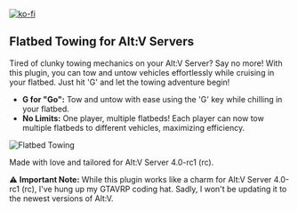 [![ko-fi](https://ko-fi.com/img/githubbutton_sm.svg)](https://ko-fi.com/D1D44EGNM)

## Flatbed Towing for Alt:V Servers 

Tired of clunky towing mechanics on your Alt:V Server? Say no more! With this plugin, you can tow and untow vehicles effortlessly while cruising in your flatbed. Just hit 'G' and let the towing adventure begin!

- **G for "Go":** Tow and untow with ease using the 'G' key while chilling in your flatbed.
- **No Limits:** One player, multiple flatbeds! Each player can now tow multiple flatbeds to different vehicles, maximizing efficiency.

![Flatbed Towing](https://cdn.discordapp.com/attachments/1200740606868197386/1232745477880152134/0.png?ex=662a9331&is=662941b1&hm=3de2823c1979e2b7fd6169d9f86afb60673d6d15e25ad2cc85ce22fd82d29d1d&)

Made with love and tailored for Alt:V Server 4.0-rc1 (rc). 

⚠️ **Important Note:** While this plugin works like a charm for Alt:V Server 4.0-rc1 (rc), I've hung up my GTAVRP coding hat. Sadly, I won't be updating it to the newest versions of Alt:V.
